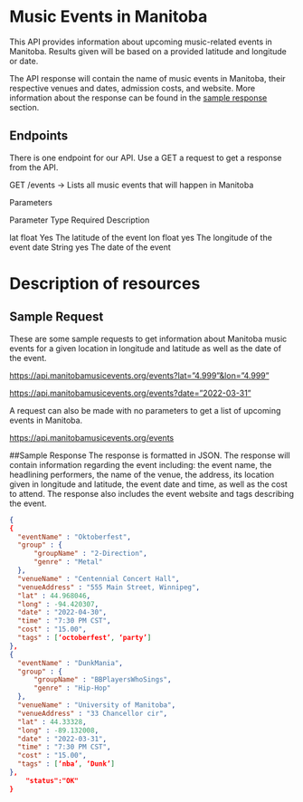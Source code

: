 # Music Events in Manitoba

This API provides information about upcoming music-related events in Manitoba. Results given will be based on a provided latitude and longitude or date.

The API response will contain the name of music events in Manitoba, their respective venues and dates, admission costs, and website. More information about the response can be found in the [sample response](https://github.com/qinh3uofm/Group8_A3_P1/) section.

## Endpoints

There is one endpoint for our API. Use a GET a request to get a response from the API. 

GET /events → Lists all music events that will happen in Manitoba

Parameters

Parameter         Type         Required        Description

lat            float        Yes            The latitude of the event
lon            float         yes            The longitude of the event
date            String        yes            The date of the event

# Description of resources

## Sample Request
These are some sample requests to get information about Manitoba music events for a given location in longitude and latitude as well as the date of the event.

https://api.manitobamusicevents.org/events?lat=”4.999”&lon=”4.999”

https://api.manitobamusicevents.org/events?date=”2022-03-31”

A request can also be made with no parameters to get a list of upcoming events in Manitoba.

https://api.manitobamusicevents.org/events

##Sample Response
The response is formatted in JSON. The response will contain information regarding the event including: the event name, the headlining performers, the name of the venue, the address, its location given in longitude and latitude, the event date and time, as well as the cost to attend. The response also includes the event website and tags describing the event.

```json
{
{
  "eventName" : "Oktoberfest",
  "group" : {
      "groupName" : "2-Direction",
      "genre" : "Metal"
  },
  "venueName" : "Centennial Concert Hall",
  "venueAddress" : "555 Main Street, Winnipeg",
  "lat" : 44.968046,
  "long" : -94.420307,
  "date" : "2022-04-30",
  "time" : "7:30 PM CST",
  "cost" : "15.00",
  "tags" : [‘octoberfest’, ‘party’]
},
{
  "eventName" : "DunkMania",
  "group" : {
      "groupName" : "BBPlayersWhoSings",
      "genre" : "Hip-Hop"
  },
  "venueName" : "University of Manitoba",
  "venueAddress" : "33 Chancellor cir",
  "lat" : 44.33328,
  "long" : -89.132008,
  "date" : "2022-03-31",
  "time" : "7:30 PM CST",
  "cost" : "15.00",
  "tags" : [‘nba’, ‘Dunk’]
},
    "status":"OK"
}


```

